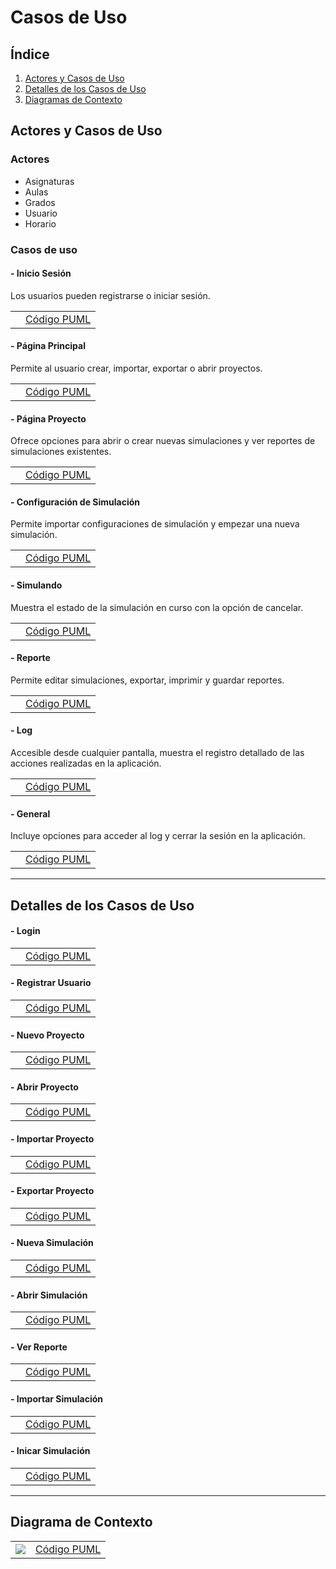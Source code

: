 # Casos de Uso

## Índice

1. [Actores y Casos de Uso]()
2. [Detalles de los Casos de Uso](#detalles-de-los-casos-de-uso)
3. [Diagramas de Contexto](#diagramas-de-contexto)

## Actores y Casos de Uso

### Actores

- Asignaturas
- Aulas
- Grados
- Usuario
- Horario

### Casos de uso

#### - Inicio Sesión

Los usuarios pueden registrarse o iniciar sesión. 

|                                               |                                                 |
| --------------------------------------------- | ----------------------------------------------- |
| ![]() | [Código PUML]() |

#### - Página Principal

Permite al usuario crear, importar, exportar o abrir proyectos.

|                                                        |                                                          |
| ------------------------------------------------------ | -------------------------------------------------------- |
| ![]() | [Código PUML]() |

#### - Página Proyecto

Ofrece opciones para abrir o crear nuevas simulaciones y ver reportes de simulaciones existentes.

|                                                       |                                                         |
| ----------------------------------------------------- | ------------------------------------------------------- |
| ![]() | [Código PUML]() |

#### - Configuración de Simulación

Permite importar configuraciones de simulación y empezar una nueva simulación.

|                                                                  |                                                                    |
| ---------------------------------------------------------------- | ------------------------------------------------------------------ |
| ![]() | [Código PUML]() |

#### - Simulando

Muestra el estado de la simulación en curso con la opción de cancelar.

|                                                  |                                                    |
| ------------------------------------------------ | -------------------------------------------------- |
| ![]() | [Código PUML]() |

#### - Reporte

Permite editar simulaciones, exportar, imprimir y guardar reportes.

|                                                |                                                  |
| ---------------------------------------------- | ------------------------------------------------ |
| ![]() | [Código PUML]() |

#### - Log

Accesible desde cualquier pantalla, muestra el registro detallado de las acciones realizadas en la aplicación.

|                                            |                                              |
| ------------------------------------------ | -------------------------------------------- |
| ![]() | [Código PUML]() |

#### - General

Incluye opciones para acceder al log y cerrar la sesión en la aplicación.

|                                                |                                                  |
| ---------------------------------------------- | ------------------------------------------------ |
| ![]() | [Código PUML]() |

---

## Detalles de los Casos de Uso

#### - Login

|                                                                        |                                                                          |
| ---------------------------------------------------------------------- | ------------------------------------------------------------------------ |
| ![]() | [Código PUML]() |

#### - Registrar Usuario

|                                                                        |                                                                          |
| ---------------------------------------------------------------------- | ------------------------------------------------------------------------ |
| ![]() | [Código PUML]() |

#### - Nuevo Proyecto

|                                                                        |                                                                          |
| ---------------------------------------------------------------------- | ------------------------------------------------------------------------ |
| ![]() | [Código PUML]() |

#### - Abrir Proyecto

|                                                                        |                                                                          |
| ---------------------------------------------------------------------- | ------------------------------------------------------------------------ |
| ![]() | [Código PUML]() |

#### - Importar Proyecto

|                                                                        |                                                                          |
| ---------------------------------------------------------------------- | ------------------------------------------------------------------------ |
| ![]() | [Código PUML]() |

#### - Exportar Proyecto

|                                                                        |                                                                          |
| ---------------------------------------------------------------------- | ------------------------------------------------------------------------ |
| ![]() | [Código PUML]() |

#### - Nueva Simulación

|                                                                        |                                                                          |
| ---------------------------------------------------------------------- | ------------------------------------------------------------------------ |
| ![]() | [Código PUML]() |

#### - Abrir Simulación

|                                                                        |                                                                          |
| ---------------------------------------------------------------------- | ------------------------------------------------------------------------ |
| ![]() | [Código PUML]() |

#### - Ver Reporte

|                                                                        |                                                                          |
| ---------------------------------------------------------------------- | ------------------------------------------------------------------------ |
| ![]() | [Código PUML]() |

#### - Importar Simulación

|                                                                        |                                                                          |
| ---------------------------------------------------------------------- | ------------------------------------------------------------------------ |
| ![]() | [Código PUML]() |

#### - Inicar Simulación

|                                                                        |                                                                          |
| ---------------------------------------------------------------------- | ------------------------------------------------------------------------ |
| ![]() | [Código PUML]() |



---

## Diagrama de Contexto

|                                                    |                                                    |
| -------------------------------------------------- | -------------------------------------------------- |
| ![](https://github.com/hugofresno20/23-24-IdSw1-SDR/blob/hugo.fresno/imagenes/Casos%20de%20Uso/Diagrama%20de%20contexto.svg) | [Código PUML](https://github.com/hugofresno20/23-24-IdSw1-SDR/blob/hugo.fresno/Casos%20de%20Uso/Diagrama%20de%20contexto.puml) |